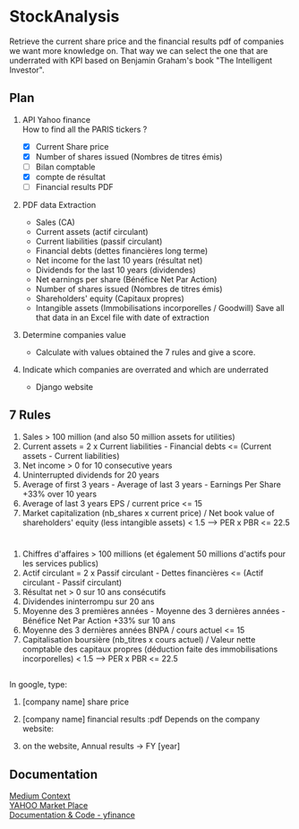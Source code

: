 # StockAnalysis
Retrieve the current share price and the financial results pdf of companies we want more knowledge on. That way we can select the one that are underrated with KPI based on Benjamin Graham's book "The Intelligent Investor".



## Plan 
1. API Yahoo finance  
How to find all the PARIS tickers ? 
    - [x] Current Share price
    - [x] Number of shares issued (Nombres de titres émis) 
    - [ ] Bilan comptable  
    - [x] compte de résultat
    - [ ] Financial results PDF
2. PDF data Extraction
    - Sales (CA)
    - Current assets (actif circulant)
    - Current liabilities (passif circulant)
    - Financial debts (dettes financières long terme)
    - Net income for the last 10 years (résultat net)
    - Dividends for the last 10 years (dividendes)
    - Net earnings per share (Bénéfice Net Par Action)
    - Number of shares issued (Nombres de titres émis)
    - Shareholders' equity (Capitaux propres)
    - Intangible assets (Immobilisations incorporelles / Goodwill)
Save all that data in an Excel file with date of extraction

3. Determine companies value
    - Calculate with values obtained the 7 rules and give a score.
4. Indicate which companies are overrated and which are underrated
    - Django website

## 7 Rules
1. Sales > 100 million (and also 50 million assets for utilities)
2. Current assets = 2 x Current liabilities - Financial debts <= (Current assets - Current liabilities)
3. Net income > 0 for 10 consecutive years
4. Uninterrupted dividends for 20 years
5. Average of first 3 years - Average of last 3 years - Earnings Per Share +33% over 10 years
6. Average of last 3 years EPS / current price <= 15
7. Market capitalization (nb_shares x current price) / Net book value of shareholders' equity (less intangible assets) < 1.5
--> PER x PBR <= 22.5

# 
1. Chiffres d'affaires > 100 millions (et également 50 millions d'actifs pour les services publics)
2. Actif circulant = 2 x Passif circulant - Dettes financières <= (Actif circulant - Passif circulant)
3. Résultat net > 0 sur 10 ans consécutifs
4. Dividendes ininterrompu sur 20 ans
5. Moyenne des 3 premières années - Moyenne des 3 dernières années - Bénéfice Net Par Action +33% sur 10 ans
6. Moyenne des 3 dernières années BNPA / cours actuel <= 15
7. Capitalisation boursière (nb_titres x cours actuel) / Valeur nette comptable  des capitaux propres (déduction faite des immobilisations incorporelles) < 1.5
--> PER x PBR <= 22.5

## 
In google, type:
1. [company name] share price

1. [company name] financial results :pdf
Depends on the company website:
2. on the website, Annual results -> FY [year] 

## Documentation
[Medium Context](https://medium.com/@aguimarneto/python-stock-price-apis-e67d5310f6e3)  
[YAHOO Market Place](https://fr.aide.yahoo.com/kb/SLN2310.html#/)  
[Documentation & Code - yfinance](https://github.com/ranaroussi/yfinance/tree/main)  